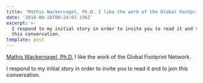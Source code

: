 ```yaml
---
title: 'Mathis Wackernagel, Ph.D. I like the work of the Global Footprint Network.'
date: '2018-08-28T08:24:07.196Z'
excerpt: >-
  I respond to my initial story in order to invite you to read it and to join
  this conversation.
template: post
---
```

[Mathis Wackernagel, Ph.D.](https://medium.com/u/af6e0071d9ec) I like the work of the Global Footprint Network.

I respond to my initial story in order to invite you to read it and to join this conversation.
